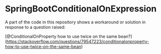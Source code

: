 # SpringBootConditionalOnExpression

A part of the code in this repository shows a workaround or solution in response to a question raised:

[@ConditionalOnProperty how to use twice on the same bean?]
(https://stackoverflow.com/questions/79547223/conditionalonproperty-how-to-use-twice-on-the-same-bean)

